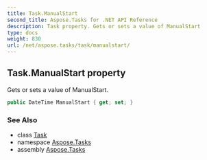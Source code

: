 ```yaml
---
title: Task.ManualStart
second_title: Aspose.Tasks for .NET API Reference
description: Task property. Gets or sets a value of ManualStart
type: docs
weight: 830
url: /net/aspose.tasks/task/manualstart/
---
```

## Task.ManualStart property

Gets or sets a value of ManualStart.

```csharp
public DateTime ManualStart { get; set; }
```

### See Also

* class [Task](../)
* namespace [Aspose.Tasks](../../task/)
* assembly [Aspose.Tasks](../../../)


